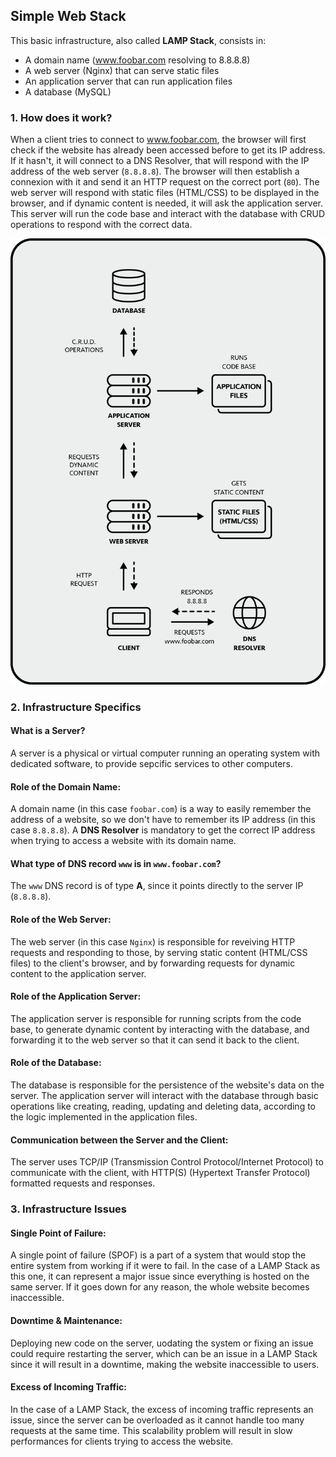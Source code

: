 ## Simple Web Stack

This basic infrastructure, also called **LAMP Stack**, consists in:

- A domain name (www.foobar.com resolving to 8.8.8.8)
- A web server (Nginx) that can serve static files
- An application server that can run application files
- A database (MySQL)

### 1. How does it work?

When a client tries to connect to www.foobar.com, the browser will first check if the website has already been accessed before to get its IP address. If it hasn't, it will connect to a DNS Resolver, that will respond with the IP address of the web server (`8.8.8.8`). The browser will then establish a connexion with it and send it an HTTP request on the correct port (`80`). The web server will respond with static files (HTML/CSS) to be displayed in the browser, and if dynamic content is needed, it will ask the application server. This server will run the code base and interact with the database with CRUD operations to respond with the correct data.

<p align=center>
    <img src="images/0-simple_web_stack.png" width="750">
</p>

### 2. Infrastructure Specifics

#### What is a Server?

A server is a physical or virtual computer running an operating system with dedicated software, to provide sepcific services to other computers.

#### Role of the Domain Name:

A domain name (in this case `foobar.com`) is a way to easily remember the address of a website, so we don't have to remember its IP address (in this case `8.8.8.8`). A **DNS Resolver** is mandatory to get the correct IP address when trying to access a website with its domain name.

#### What type of DNS record `www` is in `www.foobar.com`?

The `www` DNS record is of type **A**, since it points directly to the server IP (`8.8.8.8`).

#### Role of the Web Server:

The web server (in this case `Nginx`) is responsible for reveiving HTTP requests and responding to those, by serving static content (HTML/CSS files) to the client's browser, and by forwarding requests for dynamic content to the application server.

#### Role of the Application Server:

The application server is responsible for running scripts from the code base, to generate dynamic content by interacting with the database, and forwarding it to the web server so that it can send it back to the client.

#### Role of the Database:

The database is responsible for the persistence of the website's data on the server. The application server will interact with the database through basic operations like creating, reading, updating and deleting data, according to the logic implemented in the application files.

#### Communication between the Server and the Client:

The server uses TCP/IP (Transmission Control Protocol/Internet Protocol) to communicate with the client, with HTTP(S) (Hypertext Transfer Protocol) formatted requests and responses.

### 3. Infrastructure Issues

#### Single Point of Failure:

A single point of failure (SPOF) is a part of a system that would stop the entire system from working if it were to fail. In the case of a LAMP Stack as this one, it can represent a major issue since everything is hosted on the same server. If it goes down for any reason, the whole website becomes inaccessible.

#### Downtime & Maintenance:

Deploying new code on the server, uodating the system or fixing an issue could require restarting the server, which can be an issue in a LAMP Stack since it will result in a downtime, making the website inaccessible to users.

#### Excess of Incoming Traffic:

In the case of a LAMP Stack, the excess of incoming traffic represents an issue, since the server can be overloaded as it cannot handle too many requests at the same time. This scalability problem will result in slow performances for clients trying to access the website.
